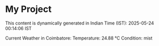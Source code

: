# My Project

This content is dynamically generated in Indian Time (IST): 2025-05-24 00:14:06 IST


Current Weather in Coimbatore:
Temperature: 24.88 °C
Condition: mist
